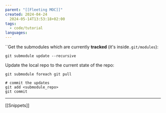 ```yaml
---
parent: "[[Fleeting MOC]]"
created: 2024-04-24
  2024-05-14T13:53:18+02:00
tags:
  - code/tutorial
languages:
---
```


``Get the submodules which are currently **tracked** (it's inside`.git/modules`):

```shell
git submodule update --recursive
```

Update the local repo to the current state of the repo:

```shell
git submodule foreach git pull

# commit the updates
git add <submodule_repo>
git commit
```

---

[[Snippets]]
